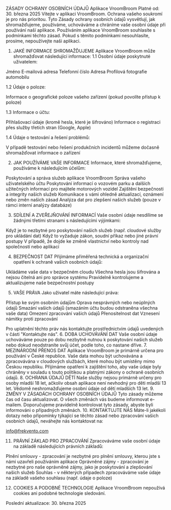 ZÁSADY OCHRANY OSOBNÍCH ÚDAJŮ
Aplikace VroomBroom
Platné od: 30. března 2025
Vítejte v aplikaci VroomBroom. Ochrana vašeho soukromí je pro nás prioritou. Tyto Zásady ochrany osobních údajů vysvětlují, jak shromažďujeme, používáme, uchováváme a chráníme vaše osobní údaje při používání naší aplikace.
Používáním aplikace VroomBroom souhlasíte s podmínkami těchto zásad. Pokud s těmito podmínkami nesouhlasíte, prosíme, nepoužívejte naši aplikaci.
1. JAKÉ INFORMACE SHROMAŽĎUJEME
Aplikace VroomBroom může shromažďovat následující informace:
1.1 Osobní údaje poskytnuté uživatelem:

Jméno
E-mailová adresa
Telefonní číslo
Adresa
Profilová fotografie automobilu

1.2 Údaje o poloze:

Informace o geografické poloze vašeho zařízení (pokud povolíte přístup k poloze)

1.3 Informace o účtu:

Přihlašovací údaje (kromě hesla, které je šifrováno)
Informace o registraci přes služby třetích stran (Google, Apple)

1.4 Údaje o testování a řešení problémů:

V případě testování nebo řešení produkčních incidentů můžeme dočasně shromažďovat informace o zařízení

2. JAK POUŽÍVÁME VAŠE INFORMACE
Informace, které shromažďujeme, používáme k následujícím účelům:

Poskytování a správa služeb aplikace VroomBroom
Správa vašeho uživatelského účtu
Poskytování informací o vozovém parku a dalších užitečných informací pro majitele motorových vozidel
Zajištění bezpečnosti a integrity našich služeb
Komunikace s vámi ohledně aktualizací, oznámení nebo změn našich zásad
Analýza dat pro zlepšení našich služeb (pouze v rámci interní analýzy databáze)

3. SDÍLENÍ A ZVEŘEJŇOVÁNÍ INFORMACÍ
Vaše osobní údaje nesdílíme se žádnými třetími stranami s následujícími výjimkami:

Když je to nezbytné pro poskytování našich služeb (např. cloudové služby pro ukládání dat)
Když to vyžaduje zákon, soudní příkaz nebo jiné právní postupy
V případě, že dojde ke změně vlastnictví nebo kontroly nad společností nebo aplikací

4. BEZPEČNOST DAT
Přijímáme přiměřená technická a organizační opatření k ochraně vašich osobních údajů:

Ukládáme vaše data v bezpečném cloudu
Všechna hesla jsou šifrována a nejsou čitelná ani pro správce systému
Pravidelně kontrolujeme a aktualizujeme naše bezpečnostní postupy

5. VAŠE PRÁVA
Jako uživatel máte následující práva:

Přístup ke svým osobním údajům
Oprava nesprávných nebo neúplných údajů
Smazání vašich údajů (smazáním účtu budou odstraněna všechna vaše data)
Omezení zpracování vašich údajů
Přenositelnost dat
Vznesení námitky proti zpracování

Pro uplatnění těchto práv nás kontaktujte prostřednictvím údajů uvedených v části "Kontaktujte nás".
6. DOBA UCHOVÁVÁNÍ DAT
Vaše osobní údaje uchováváme pouze po dobu nezbytně nutnou k poskytování našich služeb nebo dokud neodstraníte svůj účet, podle toho, co nastane dříve.
7. MEZINÁRODNÍ PŘENOS DAT
Aplikace VroomBroom je primárně určena pro používání v České republice. Vaše data mohou být uchovávána a zpracovávána v cloudových službách, které mohou být umístěny mimo Českou republiku. Přijímáme opatření k zajištění toho, aby vaše údaje byly chráněny v souladu s touto politikou a platnými zákony o ochraně osobních údajů.
8. OCHRANA ÚDAJŮ DĚTÍ
Naše služby nejsou primárně určeny pro osoby mladší 18 let, ačkoliv obsah aplikace není nevhodný pro děti mladší 13 let. Vědomě neshromažďujeme osobní údaje od dětí mladších 13 let.
9. ZMĚNY V ZÁSADÁCH OCHRANY OSOBNÍCH ÚDAJŮ
Tyto zásady můžeme čas od času aktualizovat. O všech změnách vás budeme informovat e-mailem. Doporučujeme pravidelně kontrolovat tyto zásady, abyste byli informováni o případných změnách.
10. KONTAKTUJTE NÁS
Máte-li jakékoli dotazy nebo připomínky týkající se těchto zásad nebo zpracování vašich osobních údajů, neváhejte nás kontaktovat na:

info@frekvento.com

11. PRÁVNÍ ZÁKLAD PRO ZPRACOVÁNÍ
Zpracováváme vaše osobní údaje na základě následujících právních základů:

Plnění smlouvy - zpracování je nezbytné pro plnění smlouvy, kterou jste s námi uzavřeli používáním aplikace
Oprávněné zájmy - zpracování je nezbytné pro naše oprávněné zájmy, jako je poskytování a zlepšování našich služeb
Souhlas - v některých případech zpracováváme vaše údaje na základě vašeho souhlasu (např. údaje o poloze)

12. COOKIES A PODOBNÉ TECHNOLOGIE
Aplikace VroomBroom nepoužívá cookies ani podobné technologie sledování.

Poslední aktualizace: 30. března 2025
